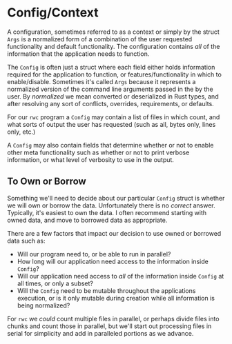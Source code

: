 # Config/Context

A configuration, sometimes referred to as a context or simply by the struct `Args` is a normalized
form of a combination of the user requested functionality and default functionality. The
configuration contains *all* of the information that the application needs to function.

The `Config` is often just a struct where each field either holds information required for the
application to function, or features/functionality in which to enable/disable. Sometimes it's called
`Args` because it represents a normalized version of the command line arguments passed in the by the
user. By *normalized* we mean converted or deserialized in Rust types, and after resolving any sort
of conflicts, overrides, requirements, or defaults.

For our `rwc` program a `Config` may contain a list of files in which count, and what sorts of
output the user has requested (such as all, bytes only, lines only, etc.)

A `Config` may also contain fields that determine whether or not to enable other meta functionality
such as whether or not to print verbose information, or what level of verbosity to use in the
output.

## To Own or Borrow

Something we'll need to decide about our particular `Config` struct is whether we will own or borrow 
the data. Unfortunately there is no *correct* answer. Typically, it's easiest to own the data. I 
often recommend starting with owned data, and move to borrowed data as appropriate.

There are a few factors that impact our decision to use owned or borrowed data such as:

 * Will our program need to, or be able to run in parallel?
 * How long will our application need access to the information inside `Config`?
 * Will our application need access to *all* of the information inside `Config` at all times, or
   only a subset?
 * Will the `Config` need to be mutable throughout the applications execution, or is it only mutable
   during creation while all information is being normalized?

For `rwc` we *could* count multiple files in parallel, or perhaps divide files into chunks and
count those in parallel, but we'll start out processing files in serial for simplicity and add in
paralleled portions as we advance.
